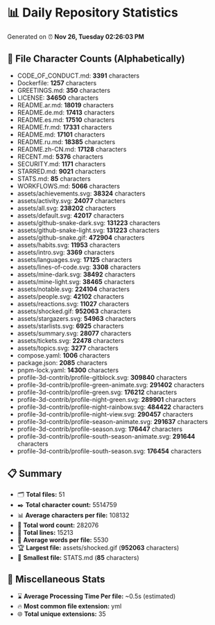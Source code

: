 # 📊 Daily Repository Statistics
Generated on ⏰ **Nov 26, Tuesday 02:26:03 PM**

## 📂 File Character Counts (Alphabetically)
- CODE_OF_CONDUCT.md: **3391** characters
- Dockerfile: **1257** characters
- GREETINGS.md: **350** characters
- LICENSE: **34650** characters
- README.ar.md: **18019** characters
- README.de.md: **17413** characters
- README.es.md: **17510** characters
- README.fr.md: **17331** characters
- README.md: **17101** characters
- README.ru.md: **18385** characters
- README.zh-CN.md: **17128** characters
- RECENT.md: **5376** characters
- SECURITY.md: **1171** characters
- STARRED.md: **9021** characters
- STATS.md: **85** characters
- WORKFLOWS.md: **5066** characters
- assets/achievements.svg: **38324** characters
- assets/activity.svg: **24077** characters
- assets/all.svg: **238202** characters
- assets/default.svg: **42017** characters
- assets/github-snake-dark.svg: **131223** characters
- assets/github-snake-light.svg: **131223** characters
- assets/github-snake.gif: **472904** characters
- assets/habits.svg: **11953** characters
- assets/intro.svg: **3369** characters
- assets/languages.svg: **17125** characters
- assets/lines-of-code.svg: **3308** characters
- assets/mine-dark.svg: **38492** characters
- assets/mine-light.svg: **38465** characters
- assets/notable.svg: **224104** characters
- assets/people.svg: **42102** characters
- assets/reactions.svg: **11027** characters
- assets/shocked.gif: **952063** characters
- assets/stargazers.svg: **54963** characters
- assets/starlists.svg: **6925** characters
- assets/summary.svg: **28077** characters
- assets/tickets.svg: **22478** characters
- assets/topics.svg: **3277** characters
- compose.yaml: **1006** characters
- package.json: **2085** characters
- pnpm-lock.yaml: **14300** characters
- profile-3d-contrib/profile-gitblock.svg: **309840** characters
- profile-3d-contrib/profile-green-animate.svg: **291402** characters
- profile-3d-contrib/profile-green.svg: **176212** characters
- profile-3d-contrib/profile-night-green.svg: **289901** characters
- profile-3d-contrib/profile-night-rainbow.svg: **484422** characters
- profile-3d-contrib/profile-night-view.svg: **290457** characters
- profile-3d-contrib/profile-season-animate.svg: **291637** characters
- profile-3d-contrib/profile-season.svg: **176447** characters
- profile-3d-contrib/profile-south-season-animate.svg: **291644** characters
- profile-3d-contrib/profile-south-season.svg: **176454** characters

## 📋 Summary
- 🗂️ **Total files:** 51
- ✒️ **Total character count:** 5514759
- 📊 **Average characters per file:** 108132
- 📝 **Total word count:** 282076
- 🧾 **Total lines:** 15213
- 📐 **Average words per file:** 5530
- 🏆 **Largest file:** assets/shocked.gif (**952063** characters)
- 🥉 **Smallest file:** STATS.md (**85** characters)

## 🌟 Miscellaneous Stats
- ⌛ **Average Processing Time Per file:** ~0.5s (estimated)
- 🔥 **Most common file extension:** yml
- 🌐 **Total unique extensions:** 35
